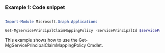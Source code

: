 ### Example 1: Code snippet

```powershell

Import-Module Microsoft.Graph.Applications

Get-MgServicePrincipalClaimMappingPolicy -ServicePrincipalId $servicePrincipalId

```
This example shows how to use the Get-MgServicePrincipalClaimMappingPolicy Cmdlet.

